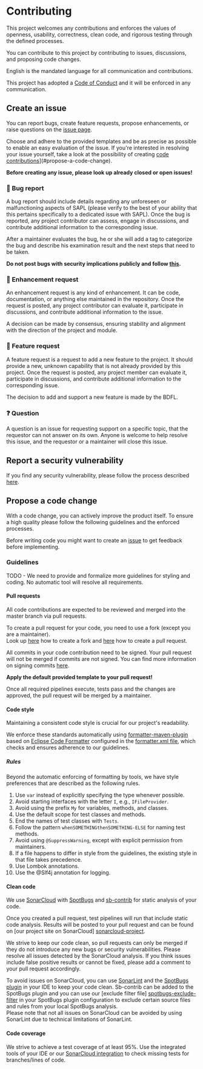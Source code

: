 # Contributing

This project welcomes any contributions and enforces the values of openness, usability,
correctness, clean code, and rigorous testing through the defined processes.

You can contribute to this project by contributing to issues, discussions, and proposing
code changes.

English is the mandated language for all communication and contributions.

This project has adopted a [Code of Conduct](CODE_OF_CONDUCT.md) and it will be enforced
in any communication.

## Create an issue

You can report bugs, create feature requests, propose enhancements, or raise questions on
the [issue page][issue-link].

Choose and adhere to the provided templates and be as precise as possible to enable an
easy evaluation of the issue.
If you're interested in resolving your issue yourself, take a look at the possibility of
creating [code contributions](#propose-a-code-change)](#propose-a-code-change).

**Before creating any issue, please look up already closed or open issues!**

### 🐞 Bug report

A bug report should include details regarding any unforeseen or malfunctioning aspects of
SAPL (please verify to the best of your ability that this pertains specifically to a
dedicated issue with SAPL). Once the bug is reported, any project contributor can assess,
engage in discussions, and contribute additional information to the corresponding issue.

After a maintainer evaluates the bug, he or she will add a tag to categorize the bug and
describe his examination result and the next steps that need to be taken.

**Do not post bugs with security implications publicly and
follow [this](#report-a-security-vulnerability).**

### 🔧 Enhancement request

An enhancement request is any kind of enhancement. It can be code, documentation, or
anything else maintained in the repository. Once the request is posted, any project
contributor can evaluate it, participate in discussions, and contribute additional
information to the issue.

A decision can be made by consensus, ensuring stability and alignment with the direction
of the project and module.

### 🚀 Feature request

A feature request is a request to add a new feature to the project. It should provide a
new, unknown capability that is not already provided by this project. Once the request is
posted, any project member can evaluate it, participate in discussions, and contribute
additional information to the corresponding issue.

The decision to add and support a new feature is made by the BDFL.

### ❓ Question

A question is an issue for requesting support on a specific topic, that the requestor can
not answer on its own.
Anyone is welcome to help resolve this issue, and the requestor or a maintainer will close
this issue.

## Report a security vulnerability

If you find any security vulnerability, please follow the process
described [here](SECURITY.md).

## Propose a code change

With a code change, you can actively improve the product itself. To ensure a high quality
please follow the following guidelines and the enforced processes.

Before writing code you might want to create an [issue](#create-an-issue) to get feedback
before implementing.

### Guidelines

TODO - We need to provide and formalize more guidelines for styling and coding. No
automatic tool will resolve all requirements.

#### Pull requests

All code contributions are expected to be reviewed and merged into the master branch via
pull requests.

To create a pull request for your code, you need to use a fork (except you are a
maintainer). \
Look up [here][github-fork-guide] how to create a fork and [here][github-fork-pr-guide]
how to create a pull request.

All commits in your code contribution need to be signed. Your pull request will not be
merged if commits are not signed. You can find more information
on signing commits [here][github-signing-commits].

**Apply the default provided template to your pull request!**

Once all required pipelines execute, tests pass and the changes are approved, the pull
request will be merged by a maintainer.

#### Code style

Maintaining a consistent code style is crucial for our project's readability.

We enforce these standards automatically
using [formatter-maven-plugin][eclipse-formatter-plugin] based
on [Eclipse Code Formatter][eclipse-formatter-definition] configured in
the [formatter.xml file](formatter.xml), which checks and ensures adherence to our
guidelines.

##### Rules

Beyond the automatic enforcing of formatting by tools, we have style preferences that are
described as the following rules.

1. Use `var` instead of explicitly specifying the type whenever possible.
2. Avoid starting interfaces with the letter `I`, e.g., `IFileProvider`.
3. Avoid using the prefix `My` for variables, methods, and classes.
4. Use the default scope for test classes and methods.
5. End the names of test classes with `Tests`.
6. Follow the pattern `whenSOMETHINGthenSOMETHING-ELSE` for naming test methods.
7. Avoid using `@SuppressWarning`, except with explicit permission from maintainers.
8. If a file happens to differ in style from the guidelines, the existing style in that
   file takes precedence.
9. Use Lombok annotations.
10. Use the @Slf4j annotation for logging.

#### Clean code

We use [SonarCloud][sonarcloud] with [SpotBugs][spotbugs] and [sb-contrib][sb-contrib]
for static analysis of your code. 

Once you created a pull request, test pipelines will run that include static code analysis.
Results will be posted to your pull request and can be found on [our project site on
SonarCloud] [sonarcloud-project].

We strive to keep our code clean, so pull requests can only be merged if they do not
introduce any new bugs or security vulnerabilities. Please resolve all issues detected by
the SonarCloud analysis. If you think issues include false positive results or cannot
be fixed, please add a comment to your pull request accordingly.

To avoid issues on SonarCloud, you can use [SonarLint][sonarlint] and the
[SpotBugs plugin][spotbugs-plugins] in your IDE to keep your code clean. Sb-contrib 
can be added to the SpotBugs plugin and you can use our [exclude filter file]
[spotbugs-exclude-filter] in your SpotBugs plugin configuration to exclude certain 
source files and rules from your local SpotBugs analysis. \
Please note that not all issues on SonarCloud can be avoided by using SonarLint due to technical limitations of 
SonarLint.

#### Code coverage

We strive to achieve a test coverage of at least 95%. Use the integrated tools of your
IDE or our [SonarCloud integration][sonarcloud-project] to check missing tests for
branches/lines of code.

<!-- MARKDOWN LINKS & IMAGES -->
<!-- https://www.markdownguide.org/basic-syntax/#reference-style-links -->

[issue-link]: https://github.com/heutelbeck/sapl-policy-engine/issues

[eclipse-formatter-plugin]: https://code.revelc.net/formatter-maven-plugin/

[eclipse-formatter-definition]: https://help.eclipse.org/latest/index.jsp?topic=%2Forg.eclipse.jdt.doc.user%2Freference%2Fpreferences%2Fjava%2Fcodestyle%2Fref-preferences-formatter.htm

[github-fork-pr-guide]: https://docs.github.com/en/pull-requests/collaborating-with-pull-requests/proposing-changes-to-your-work-with-pull-requests/creating-a-pull-request-from-a-fork

[github-fork-guide]: https://docs.github.com/en/pull-requests/collaborating-with-pull-requests/working-with-forks/fork-a-repo

[github-signing-commits]: https://docs.github.com/en/authentication/managing-commit-signature-verification/signing-commits

[sonarcloud]: https://www.sonarsource.com/products/sonarcloud/

[spotbugs]: https://github.com/spotbugs/spotbugs

[sb-contrib]: https://github.com/mebigfatguy/fb-contrib

[sonarcloud-project]: https://sonarcloud.io/project/overview?id=heutelbeck_sapl-policy-engine

[sonarlint]: https://www.sonarsource.com/products/sonarlint/

[spotbugs-plugins]: https://github.com/spotbugs/spotbugs?tab=readme-ov-file#using-spotbugs

[spotbugs-exclude-filter]: https://github.com/heutelbeck/sapl-policy-engine/blob/master/spotbugsExcludeFilter.xml

